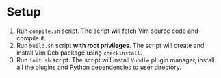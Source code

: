 Setup
=====

1. Run `compile.sh` script.
    The script will fetch Vim source code and compile it.
2. Run `build.sh` script **with root privileges**.
    The script will create and install Vim Deb package using `checkinstall`.
3. Run `init.sh` script.
    The script will install `Vundle` plugin manager, install all the plugins
    and Python dependencies to user directory.
